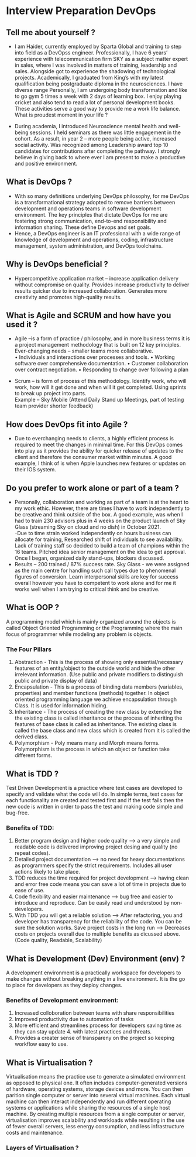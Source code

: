 #  Interview Preparation DevOps

## Tell me about yourself ?
- I am Haider, currently employed by Sparta Global and training to step into field as a DevOpss engineer. Professionally, I have 6 years’ experience with telecommunication firm SKY as a subject matter expert in sales, where I was involved in matters of training, leadership and sales. Alongside got to experience the shadowing of technological projects. Academically, I graduated from King’s with my latest qualification being postgraduate diploma in the neurosciences. I have diverse range 
Personally, I am undergoing body transformation and like to go gym 5 times a week with 2 days of learning box. I enjoy playing cricket and also tend to read a lot of personal development books. These activities serve a good way to provide me a work life balance. 
What is proudest moment in your life ? 

- During academia, I introduced Neuroscience mental health and well-being sessions. I held seminars as there was little engagement in the cohort. As a result, in year 2 – more people being active, increased social activity. Was recognized among Leadership award top 10 candidates for contributions after completing the pathway.  I strongly believe in giving back to where ever I am present to make a productive and positive environment. 

##  What is DevOps ?

- With so many definitions underlying DevOps philosophy, for me DevOps is a transformational strategy adopted to remove barriers between development and operations teams in software development environment.  The key principles that dictate DevOps for me are fostering strong communication, end-to-end responsibility and information sharing. These define Devops and set goals.  
- Hence, a DevOps engineer is an IT professional with a wide range of knowledge of development and operations, coding, infrastructure management, system administration, and DevOps toolchains. 

 ##  Why is DevOps beneficial ? 
 - Hypercompetitive application market – increase application delivery without compromise on quality. Provides increase productivity to deliver results quicker due to increased collaboration. Generates more creativity and promotes high-quality results.  

## What is Agile and SCRUM and how have you used it ? 

 
- Agile –is a form of practice / philosophy, and in more business terms it is a project management methodology that is built on 12 key principles. Ever-changing needs – smaller teams more collaborative.  
•	Individuals and interactions over processes and tools. 
•	Working software over comprehensive documentation. 
•	Customer collaboration over contract negotiation. 
•	Responding to change over following a plan 
 
- Scrum – is form of process of this methodology. Identify work, who will work, how will it get done and when will it get completed. Using sprints to break up project into parts.  
 Example – Sky Mobile (Attend Daily Stand up Meetings, part of testing team provider shorter feedback)   
 
## How does DevOps fit into Agile ?   

- Due to everchanging needs to clients,  a highly efficient process is required to meet the changes in minimal time. For this DevOps comes into play as it provides the ability for quicker release of updates to the client and therefore the consumer market within minutes. A good example, I think of is when Apple launches new features or updates on their IOS system. 

 
##  Do you prefer to work alone or part of a team ? 
 
- Personally, collaboration and working as part of a team is at the heart to my work ethic. However, there are times I have to work independently to be creative and think outside of the box. A good example, was when I had to train 230 advisors plus in 4 weeks on the product launch of Sky Glass (streaming Sky on cloud and no dish) in October 2021.  
-Due to time strain worked independently on hours business can allocate for training, Researched shift of individuals to see availability. Lack of training staff so decided to build a team of champions within the 16 teams. Pitched idea senior management on the idea to get approval. Once I began, organized daily stand-ups, blockers discussed. 
- Results – 200 trained / 87% success rate. Sky Glass -  we were assigned as the main centre for handling such call types due to phenomenal figures of conversion.  Learn interpersonal skills are key for success overall however you have to competent to work alone and for me it works well when I am trying to critical think and be creative.  

## What is OOP ?

A programming model which is mainly organized around the objects is called Object Oriented Programming or the Programming where the main focus of programmer while modeling any problem is objects. 

### The Four Pillars
1. Abstraction - This is the process of showing only essential/necessary features of an entity/object to the outside world and hide the other irrelevant information. (Use public and private modifiers to distinguish public and private display of data)
2. Encapsulation - This is a process of binding data members (variables, properties) and member functions (methods) together. In object oriented programming language we achieve encapsulation through Class. It is used for information hiding. 
3. Inheritance - The process of creating the new class by extending the the existing class is called inheritance or the process of inheriting the features of base class is called as inheritance.
The existing class is called the base class and new class which is created from it is called the derived class.
4. Polymorphism - Poly means many and Morph means forms. Polymorphism is the process in which an object or function take different forms.

## What is TDD ?
Test Driven Development is a practice where test cases are developed to specify and validate what the code will do.
In simple terms, test cases for each functionality are created and tested first and if the test fails then the new code is written in order to pass the test and making code simple and bug-free.
### Benefits of TDD: 
1. Better program design and higher code quality --> a very simple and readable code is delivered improving project desing and quality (no repeat codes).
2. Detailed project documentation --> no need for heavy documentations as programmers specify the strict requirements. Includes all user actions likely to take place.
3. TDD reduces the time required for project development --> having clean and error free code means you can save a lot of time in projects due to ease of use.
4. Code flexibility and easier maintenance --> bug free and easier to introduce and reproduce. Can be easily read and understood by non-developers.
5. With TDD you will get a reliable solution --> After refactoring, you and developer has transparency for the reliability of the code. You can be sure the solution works.
Save project costs in the long run --> Decreases costs on projects overall due to multiple benefits as dicussed above. (Code quality, Readable, Scalability)


##  What is Development (Dev) Environment (env) ?
A development environment is a practically workspace for developers to make changes without breaking anything in a live environment. It is the go to place for developers as they deploy changes.
### Benefits of Development environment:
1. Increased colloboration between teams with share responsibilities
2. Improved productivity due to automation of tasks
3. More efficient and streamlines process for developers saving time as they can stay update 4. with latest practices and threats.
4. Provides a creater sense of transpareny on the project so keeping workflow easy to use.
##  What is  Virtualisation ?
Virtualisation means the practice use to generate a simulated environment as opposed to physical one. It often includes computer-generated versions of hardware, operating systems, storage devices and more. You can then parition single computer or server into several virtual machines. Each virtual machine can then interact independently and run different operating systems or applications while sharing the resources of a single host machine.
By creating multiple resources from a single computer or server, virtualisation improves scalability and workloads while resulting in the use of fewer overall servers, less energy consumption, and less infrastructure costs and maintenance.
### Layers of Virtualisation ? 